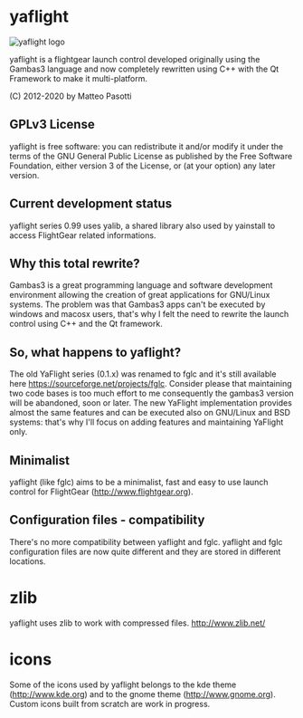yaflight
========

![yaflight logo](https://raw.github.com/xquiet/yaflight/master/icons/yaflight-logo2013-128px.png)

yaflight is a flightgear launch control developed originally using the Gambas3 language
and now completely rewritten using C++ with the Qt Framework to make it multi-platform.

(C) 2012-2020 by Matteo Pasotti

GPLv3 License
-------------

yaflight is free software: you can redistribute it and/or modify
it under the terms of the GNU General Public License as published by
the Free Software Foundation, either version 3 of the License, or
(at your option) any later version.

Current development status
--------------------------

yaflight series 0.99 uses yalib, a shared library also used by yainstall to access FlightGear related informations.

Why this total rewrite?
-----------------------

Gambas3 is a great programming language and software development environment allowing the creation of great applications 
for GNU/Linux systems. 
The problem was that Gambas3 apps can't be executed by windows and macosx users, that's why I felt the need 
to rewrite the launch control using C++ and the Qt framework.

So, what happens to yaflight?
-----------------------------

The old YaFlight series (0.1.x) was renamed to fglc and it's still available here https://sourceforge.net/projects/fglc.
Consider please that maintaining two code bases is too much effort to me
consequently the gambas3 version will be abandoned, soon or later.
The new YaFlight implementation provides almost the same features and can be executed also on GNU/Linux and BSD systems:
that's why I'll focus on adding features and maintaining YaFlight only.

Minimalist
----------

yaflight (like fglc) aims to be a minimalist, fast and easy to use launch control for FlightGear (http://www.flightgear.org).

Configuration files - compatibility
-----------------------------------

There's no more compatibility between yaflight and fglc.
yaflight and fglc configuration files are now quite different and they are stored in different locations.

zlib
====

yaflight uses zlib to work with compressed files.
http://www.zlib.net/

icons
=====

Some of the icons used by yaflight belongs to the kde theme (http://www.kde.org) and to the gnome theme (http://www.gnome.org).
Custom icons built from scratch are work in progress.
